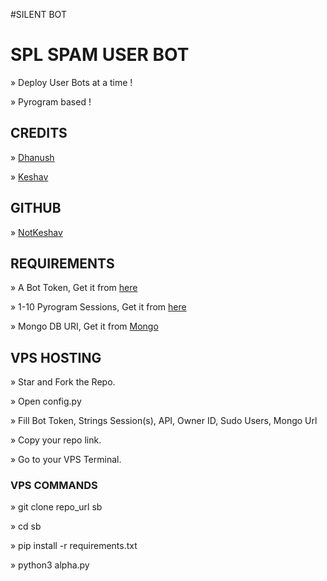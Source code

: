 #SILENT BOT
# SPL SPAM USER BOT

» Deploy User Bots at a time !

» Pyrogram based !

## CREDITS

» [Dhanush](https://t.me/c_s_m_king)

» [Keshav](https://t.me/NotKeshav)

## GITHUB

» [NotKeshav](https://github.com/NotKeshav)

## REQUIREMENTS

» A Bot Token, Get it from [here](t.me/BOTFATHER)

» 1-10 Pyrogram Sessions, Get it from [here](https://t.me/Coding_Bots/3404)

» Mongo DB URI, Get it from [Mongo](www.mongodb.com)

## VPS HOSTING

» Star and Fork the Repo.

» Open config.py

» Fill Bot Token, Strings Session(s), API, Owner ID, Sudo Users, Mongo Url

» Copy your repo link.

» Go to your VPS Terminal.

### VPS COMMANDS

» git clone repo_url sb

» cd sb

» pip install -r requirements.txt

» python3 alpha.py
